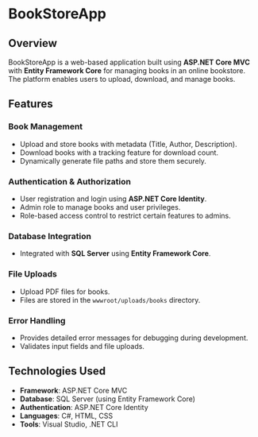 # BookStoreApp

## Overview
BookStoreApp is a web-based application built using **ASP.NET Core MVC** with **Entity Framework Core** for managing books in an online bookstore. The platform enables users to upload, download, and manage books.

## Features

### Book Management
- Upload and store books with metadata (Title, Author, Description).
- Download books with a tracking feature for download count.
- Dynamically generate file paths and store them securely.

### Authentication & Authorization
- User registration and login using **ASP.NET Core Identity**.
- Admin role to manage books and user privileges.
- Role-based access control to restrict certain features to admins.

### Database Integration
- Integrated with **SQL Server** using **Entity Framework Core**.
  
### File Uploads
- Upload PDF files for books.
- Files are stored in the `wwwroot/uploads/books` directory.

### Error Handling
- Provides detailed error messages for debugging during development.
- Validates input fields and file uploads.

## Technologies Used
- **Framework**: ASP.NET Core MVC
- **Database**: SQL Server (using Entity Framework Core)
- **Authentication**: ASP.NET Core Identity
- **Languages**: C#, HTML, CSS
- **Tools**: Visual Studio, .NET CLI

